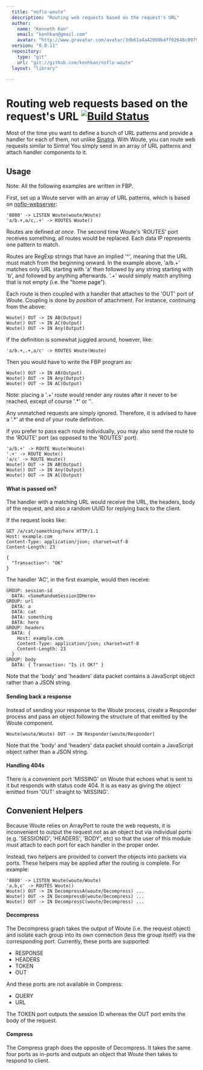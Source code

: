 ```yaml
---
  title: "noflo-woute"
  description: "Routing web requests based on the request's URL"
  author: 
    name: "Kenneth Kan"
    email: "kenhkan@gmail.com"
    avatar: "http://www.gravatar.com/avatar/3db61a4a42000b4ff62648c0979e8920?s=23"
  version: "0.0.11"
  repository: 
    type: "git"
    url: "git://github.com/kenhkan/noflo-woute"
  layout: "library"

---
```

Routing web requests based on the request's URL [![Build Status](https://secure.travis-ci.org/kenhkan/noflo-woute.png?branch=master)](https://travis-ci.org/kenhkan/noflo-woute)
===============================

Most of the time you want to define a bunch of URL patterns and provide
a handler for each of them, not unlike
[Sinatra](http://www.sinatrarb.com/). With Woute, you can route web
requests similar to Sintra! You simply send in an array of URL patterns
and attach handler components to it.


Usage
-------------------------------

Note: All the following examples are written in FBP.

First, set up a Woute server with an array of URL patterns, which is
based on [noflo-webserver](https://github.com/bergie/noflo-webserver):

    '8080' -> LISTEN Woute(woute/Woute)
    'a/b.+,a/c,.+' -> ROUTES Woute()

Routes are defined *at once*. The second time Woute's 'ROUTES' port
receives something, all routes would be replaced. Each data IP
represents one pattern to match.

Routes are RegExp strings that have an implied '^', meaning that the URL
must match from the beginning onward. In the example above, 'a/b.+'
matches only URL starting with 'a' then followed by any string starting
with 'b', and followed by anything afterwards. '.+' would simply match
anything that is not empty (i.e. the "home page").

Each route is then coupled with a handler that attaches to the 'OUT'
port of Woute. Coupling is done by *position* of attachment. For
instance, continuing from the above:

    Woute() OUT -> IN AB(Output)
    Woute() OUT -> IN AC(Output)
    Woute() OUT -> IN Any(Output)

If the definition is somewhat juggled around, however, like:

    'a/b.+,.+,a/c' -> ROUTES Woute(Woute)

Then you would have to write the FBP program as:

    Woute() OUT -> IN AB(Output)
    Woute() OUT -> IN Any(Output)
    Woute() OUT -> IN AC(Output)

Note: placing a '.+' route would render any routes after it never to be
reached, except of course '.\*' or ''.

Any unmatched requests are simply ignored. Therefore, it is advised to
have a '.\*' at the end of your route definition.

If you prefer to pass each route individually, you may also send the
route to the 'ROUTE' port (as opposed to the 'ROUTES' port).

    'a/b.+' -> ROUTE Woute(Woute)
    '.+' -> ROUTE Woute()
    'a/c' -> ROUTE Woute()
    Woute() OUT -> IN AB(Output)
    Woute() OUT -> IN Any(Output)
    Woute() OUT -> IN AC(Output)

#### What is passed on?

The handler with a matching URL would receive the URL, the headers, body
of the request, and also a random UUID for replying back to the client.

If the request looks like:

    GET /a/cat/something/here HTTP/1.1
    Host: example.com
    Content-Type: application/json; charset=utf-8
    Content-Length: 23

    {
      "Transaction": "OK"
    }

The handler 'AC', in the first example, would then receive:

    GROUP: session-id
      DATA: <SomeRandomSessionIDHere>
    GROUP: url
      DATA: a
      DATA: cat
      DATA: something
      DATA: here
    GROUP: headers
      DATA: {
        Host: example.com
        Content-Type: application/json; charset=utf-8
        Content-Length: 23
      }
    GROUP: body
      DATA: { Transaction: "Is it OK?" }

Note that the 'body' and 'headers' data packet contains a JavaScript
object rather than a JSON string.

#### Sending back a response

Instead of sending your response to the Woute process, create a
Responder process and pass an object following the structure of that
emitted by the Woute component.

    Woute(woute/Woute) OUT -> IN Responder(woute/Responder)

Note that the 'body' and 'headers' data packet should contain a
JavaScript object rather than a JSON string.

#### Handling 404s

There is a convenient port 'MISSING' on Woute that echoes what is sent
to it but responds with status code 404. It is as easy as giving the
object emitted from 'OUT' straight to 'MISSING'.


Convenient Helpers
-------------------------------

Because Woute relies on ArrayPort to route the web requests, it is
inconvenient to output the request not as an object but via individual
ports (e.g. 'SESSIONID', 'HEADERS', 'BODY', etc) so that the user of
this module must attach to each port for each handler in the proper
order.

Instead, two helpers are provided to convert the objects into packets
via ports. These helpers may be applied after the routing is complete.
For example:

    '8080' -> LISTEN Woute(woute/Woute)
    'a,b,c' -> ROUTES Woute()
    Woute() OUT -> IN DecompressA(woute/Decompress) ...
    Woute() OUT -> IN DecompressB(woute/Decompress) ...
    Woute() OUT -> IN DecompressC(woute/Decompress) ...

#### Decompress

The Decompress graph takes the output of Woute (i.e. the request object)
and isolate each group into its own connection (less the group itself)
via the corresponding port. Currently, these ports are supported:

  * RESPONSE
  * HEADERS
  * TOKEN
  * OUT

And these ports are not available in Compress:

  * QUERY
  * URL

The TOKEN port outputs the session ID whereas the OUT port emits the
body of the request.

#### Compress

The Compress graph does the opposite of Decompress. It takes the same
four ports as in-ports and outputs an object that Woute then takes to
respond to client.
